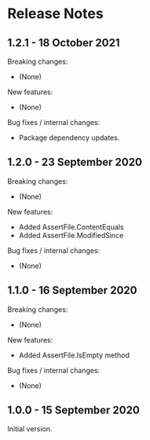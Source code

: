 # Release Notes

## 1.2.1 - 18 October 2021

Breaking changes:
- (None)

New features:
- (None)

Bug fixes / internal changes:
- Package dependency updates.

## 1.2.0 - 23 September 2020

Breaking changes:
- (None)

New features:
- Added AssertFile.ContentEquals
- Added AssertFile.ModifiedSince

Bug fixes / internal changes:
- (None)

## 1.1.0 - 16 September 2020

Breaking changes:
- (None)

New features:
- Added AssertFile.IsEmpty method

Bug fixes / internal changes:
- (None)

## 1.0.0 - 15 September 2020

Initial version.

